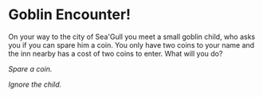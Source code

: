 # Goblin Encounter!

On your way to the city of Sea'Gull you meet a small goblin child, who asks you if you can spare him a coin. You only have two coins to your name and the inn nearby has a cost of two coins to enter. What will you do?

_Spare a coin._

_Ignore the child._
